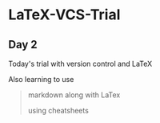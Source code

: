 # LaTeX-VCS-Trial

## Day 2

Today's trial with version control and LaTeX



Also learning to use

> markdown along with LaTex
>
> using cheatsheets